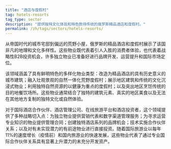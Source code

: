 ```yaml
---
title: "酒店与度假村"
tag: hotels-resorts
tag_type: sector
description: "提供独特文化体验和特色款待传统的俄罗斯精品酒店和度假村。"
permalink: /zh/tags/sectors/hotels-resorts/
---
```


从帝国时代的城市宅邸到偏远的荒野小屋，俄罗斯的精品酒店和度假村展示了该国非凡的地理和文化多样性。这些物业既代表着引人入胜的消费者体验，也代表着战略性B2B投资机会，许多独立物业已准备好进行品牌开发、运营提升和国际市场定位。

该领域涵盖了具有鲜明特色的多样化物业类型：改造为精品酒店的具有历史意义的城市建筑；融入壮观景观的自然一体化荒野度假村；展示地区建筑和传统的文化沉浸式物业；利用独特自然资源的以健康为重点的度假村；以及突出地区烹饪传统的目的地餐饮场所。这些物业通常结合了独特的建筑元素、真实的地区美食以及无法在其他地方复制的独特文化或自然体验。

对于国际酒店合作伙伴、酒店管理公司、在线旅游平台和酒店投资者，这个领域提供了多种战略切入点：为独立物业提供营销代表和数字渠道管理服务；为寻求运营专业知识的物业提供管理合同；创建独特酒店系列的品牌机会；技术实施合作伙伴关系；以及对有未实现潜力的有前途物业进行直接投资。随着国际旅游业以每年11%的速度增长（疫情前）和国内旅游业的快速发展，这些物业代表了通过专业国际合作伙伴关系具有显著上升潜力的未充分开发资产。